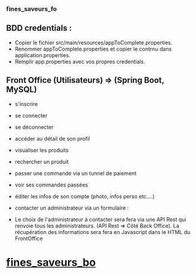### fines_saveurs_fo
 

## BDD credentials :
- Copier le fichier src/main/resources/appToComplete.properties.
- Renommer appToComplete.properties et copier le contrnu dans application.properties.
- Remplir app.properties avec vos propres credentials.

## Front Office (Utilisateurs)  => (Spring Boot, MySQL)
- s'inscrire
- se connecter
- se déconnecter
- accéder au détail de son profil
- visualiser les produits
- rechercher un produit
- passer une commande via un tunnel de paiement
- voir ses commandes passées
- éditer les infos de son compte (photo, infos perso etc….)

- contacter un administrateur via un formulaire :
- Le choix de l'administrateur à contacter sera fera via une API Rest qui renvoie tous les administrateurs. (API Rest => Côté Back Office). La récupération des informations sera fera en Javascript dans le HTML du    FrontOffice

 # [fines_saveurs_bo](https://github.com/Truong-Terence/fines_saveurs_bo)
